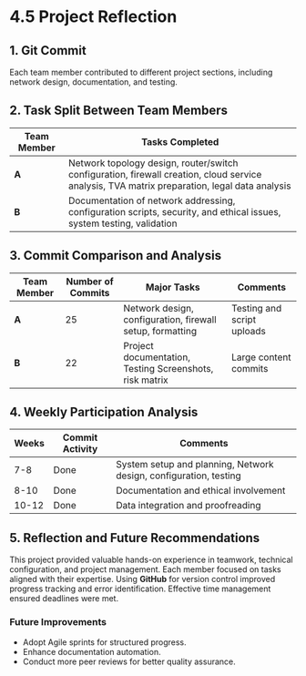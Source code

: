 
# 4.5 Project Reflection

## 1. Git Commit
Each team member contributed to different project sections, including network design, documentation, and testing.

## 2. Task Split Between Team Members

| Team Member | Tasks Completed |
|--------------|-----------------|
| **A** | Network topology design, router/switch configuration, firewall creation, cloud service analysis, TVA matrix preparation, legal data analysis |
| **B** | Documentation of network addressing, configuration scripts, security, and ethical issues, system testing, validation |


## 3. Commit Comparison and Analysis

| Team Member | Number of Commits | Major Tasks | Comments |
|------|-------------------|--------------|-----------|
| **A** | 25 | Network design, configuration, firewall setup, formatting | Testing and script uploads |
| **B** | 22 | Project documentation, Testing Screenshots, risk matrix| Large content commits | 


## 4. Weekly Participation Analysis

| Weeks | Commit Activity | Comments |
|--------|------------------|-----------|
| 7-8 | Done |System setup and planning, Network design, configuration, testing |
| 8-10 | Done | Documentation and ethical involvement |
| 10-12 | Done | Data integration and proofreading |

## 5. Reflection and Future Recommendations

This project provided valuable hands-on experience in teamwork, technical configuration, and project management. Each member focused on tasks aligned with their expertise. Using **GitHub** for version control improved progress tracking and error identification. Effective time management ensured deadlines were met.  

### Future Improvements
- Adopt Agile sprints for structured progress.  
- Enhance documentation automation.  
- Conduct more peer reviews for better quality assurance.




